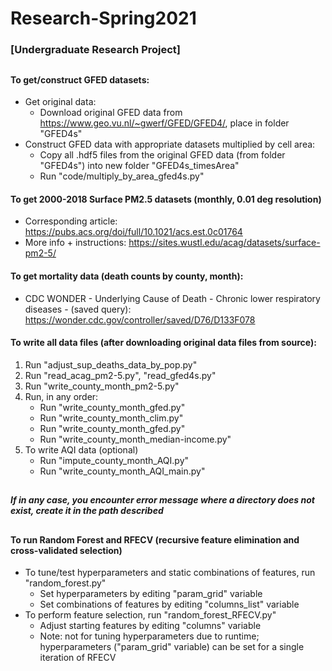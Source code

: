 # Research-Spring2021
### [Undergraduate Research Project]
##

#### To get/construct GFED datasets:
- Get original data:
  - Download original GFED data from <https://www.geo.vu.nl/~gwerf/GFED/GFED4/>, place in folder "GFED4s"
- Construct GFED data with appropriate datasets multiplied by cell area:
  - Copy all .hdf5 files from the original GFED data (from folder "GFED4s") into new folder "GFED4s_timesArea"
  - Run "code/multiply_by_area_gfed4s.py"

#### To get 2000-2018 Surface PM2.5 datasets (monthly, 0.01 deg resolution)
- Corresponding article: <https://pubs.acs.org/doi/full/10.1021/acs.est.0c01764>
- More info + instructions: <https://sites.wustl.edu/acag/datasets/surface-pm2-5/>



#### To get mortality data (death counts by county, month):
- CDC WONDER - Underlying Cause of Death - Chronic lower respiratory diseases - (saved query): <https://wonder.cdc.gov/controller/saved/D76/D133F078>


#### To write all data files (after downloading original data files from source):
1. Run "adjust_sup_deaths_data_by_pop.py"
2. Run "read_acag_pm2-5.py", "read_gfed4s.py"
3. Run "write_county_month_pm2-5.py"
4. Run, in any order:
    - Run "write_county_month_gfed.py"
    - Run "write_county_month_clim.py"
    - Run "write_county_month_gfed.py"
    - Run "write_county_month_median-income.py"
5. To write AQI data (optional)
    - Run "impute_county_month_AQI.py"
    - Run "write_county_month_AQI_main.py"


##
##### If in any case, you encounter error message where a directory does not exist, create it in the path described
##


#### To run Random Forest and RFECV (recursive feature elimination and cross-validated selection)
- To tune/test hyperparameters and static combinations of features, run "random_forest.py"
  - Set hyperparameters by editing "param_grid" variable
  - Set combinations of features by editing "columns_list" variable
- To perform feature selection, run "random_forest_RFECV.py"
  - Adjust starting features by editing "columns" variable
  - Note: not for tuning hyperparameters due to runtime; hyperparameters ("param_grid" variable) can be set for a single iteration of RFECV

